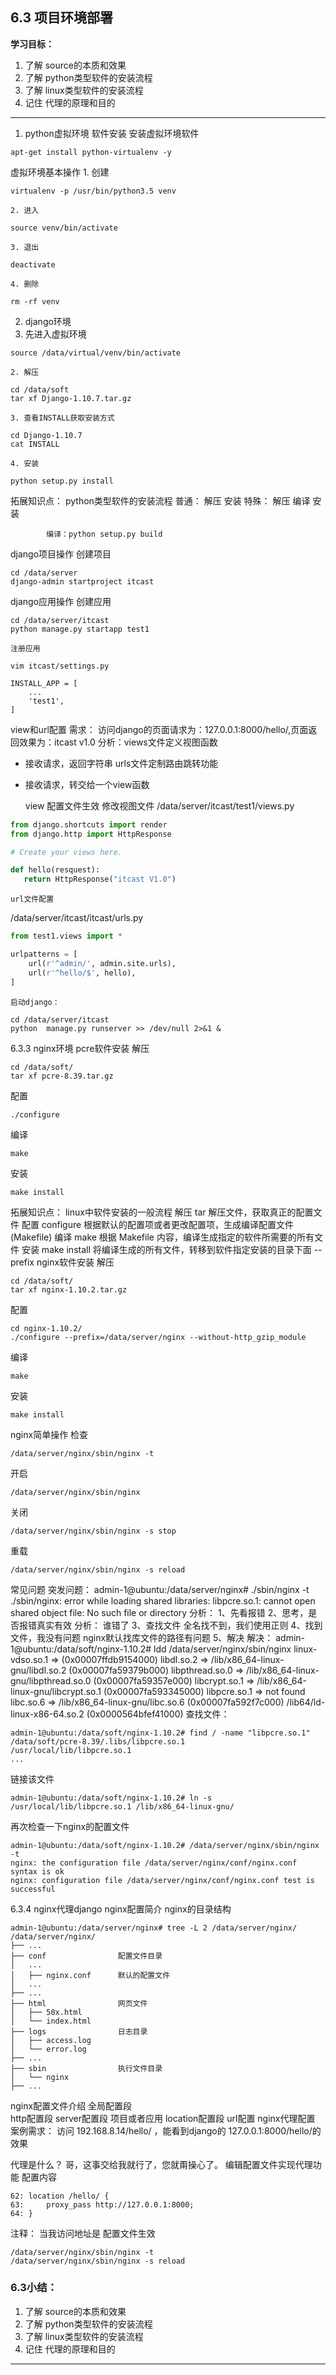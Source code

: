 ## 6.3 项目环境部署
**学习目标：**
1. 了解 source的本质和效果
2. 了解 python类型软件的安装流程
3. 了解 linux类型软件的安装流程
4. 记住 代理的原理和目的
_______________
1. python虚拟环境
软件安装
安装虚拟环境软件
```
apt-get install python-virtualenv -y
```
虚拟环境基本操作
	1. 创建
```
virtualenv -p /usr/bin/python3.5 venv
```
	2. 进入
```
source venv/bin/activate
```
	3. 退出
```
deactivate
```
	4. 删除
```  
rm -rf venv
```

2. django环境
  1. 先进入虚拟环境
```
source /data/virtual/venv/bin/activate
```

	2. 解压
```
cd /data/soft
tar xf Django-1.10.7.tar.gz
```
	3. 查看INSTALL获取安装方式
```
cd Django-1.10.7
cat INSTALL
```
	4. 安装
```
python setup.py install
```

拓展知识点：
	python类型软件的安装流程
		普通：
			解压   安装
		特殊：
			解压    编译 	安装

			编译：python setup.py build

 django项目操作
	创建项目
```
cd /data/server
django-admin startproject itcast
```
django应用操作
	创建应用
```
cd /data/server/itcast
python manage.py startapp test1
```
	注册应用
```
vim itcast/settings.py

INSTALL_APP = [
	...
	'test1',
]
```
view和url配置
需求：
访问django的页面请求为：127.0.0.1:8000/hello/,页面返回效果为：itcast v1.0
分析：views文件定义视图函数
- 接收请求，返回字符串
urls文件定制路由跳转功能
- 接收请求，转交给一个view函数

	view 配置文件生效
修改视图文件 /data/server/itcast/test1/views.py
```py
from django.shortcuts import render
from django.http import HttpResponse

# Create your views here.

def hello(resquest):
   return HttpResponse("itcast V1.0")
```
	url文件配置

/data/server/itcast/itcast/urls.py
```py
from test1.views import *

urlpatterns = [
	url(r'^admin/', admin.site.urls),
	url(r'^hello/$', hello),
]
```
	启动django：
```
cd /data/server/itcast
python  manage.py runserver	>> /dev/null 2>&1 &
```

6.3.3 nginx环境
pcre软件安装
解压
```
cd /data/soft/
tar xf pcre-8.39.tar.gz
```
配置
```
./configure
```
编译
```
make
```
安装
```
make install
```
拓展知识点：
linux中软件安装的一般流程
	解压
		tar
			解压文件，获取真正的配置文件
	配置
		configure
			根据默认的配置项或者更改配置项，生成编译配置文件(Makefile)
	编译
		make
			根据 Makefile 内容，编译生成指定的软件所需要的所有文件
	安装
		make install
			将编译生成的所有文件，转移到软件指定安装的目录下面
											--prefix
 nginx软件安装
解压
```
cd /data/soft/
tar xf nginx-1.10.2.tar.gz
```
配置
```
cd nginx-1.10.2/
./configure --prefix=/data/server/nginx --without-http_gzip_module
```
编译
```
make
```
安装
```
make install
```
nginx简单操作
检查
```
/data/server/nginx/sbin/nginx -t
```
开启
```
/data/server/nginx/sbin/nginx
```
关闭
```
/data/server/nginx/sbin/nginx -s stop
```
重载
```
/data/server/nginx/sbin/nginx -s reload
```
常见问题
	突发问题：
admin-1@ubuntu:/data/server/nginx# ./sbin/nginx -t
./sbin/nginx: error while loading shared libraries: libpcre.so.1: cannot open shared object file: No such file or directory
		分析：
			1、先看报错
			2、思考，是否报错真实有效
				分析：	谁错了
			3、查找文件
				全名找不到，我们使用正则
			4、找到文件，我没有问题
				nginx默认找库文件的路径有问题
			5、解决
解决：
admin-1@ubuntu:/data/soft/nginx-1.10.2# ldd /data/server/nginx/sbin/nginx
	linux-vdso.so.1 =>  (0x00007ffdb9154000)
	libdl.so.2 => /lib/x86_64-linux-gnu/libdl.so.2 (0x00007fa59379b000)
	libpthread.so.0 => /lib/x86_64-linux-gnu/libpthread.so.0 (0x00007fa59357e000)
	libcrypt.so.1 => /lib/x86_64-linux-gnu/libcrypt.so.1 (0x00007fa593345000)
	libpcre.so.1 => not found
	libc.so.6 => /lib/x86_64-linux-gnu/libc.so.6 (0x00007fa592f7c000)
	/lib64/ld-linux-x86-64.so.2 (0x0000564bfef41000)
查找文件：
```
admin-1@ubuntu:/data/soft/nginx-1.10.2# find / -name "libpcre.so.1"
/data/soft/pcre-8.39/.libs/libpcre.so.1
/usr/local/lib/libpcre.so.1
...
```
链接该文件
```
admin-1@ubuntu:/data/soft/nginx-1.10.2# ln -s /usr/local/lib/libpcre.so.1 /lib/x86_64-linux-gnu/
```
再次检查一下nginx的配置文件
```
admin-1@ubuntu:/data/soft/nginx-1.10.2# /data/server/nginx/sbin/nginx -t
nginx: the configuration file /data/server/nginx/conf/nginx.conf syntax is ok
nginx: configuration file /data/server/nginx/conf/nginx.conf test is successful
```

6.3.4 nginx代理django
nginx配置简介
	nginx的目录结构
```
admin-1@ubuntu:/data/server/nginx# tree -L 2 /data/server/nginx/
/data/server/nginx/
├── ...
├── conf				配置文件目录
│   ...
│   ├── nginx.conf		默认的配置文件
│   ...
├── ...
├── html				网页文件
│   ├── 50x.html
│   └── index.html
├── logs				日志目录
│   ├── access.log
│   └── error.log
├── ...
├── sbin				执行文件目录
│   └── nginx
├── ...		
```
nginx配置文件介绍
	全局配置段 					
	http配置段
		server配置段			项目或者应用
			location配置段		url配置
nginx代理配置
案例需求：
	访问 192.168.8.14/hello/ ，能看到django的 127.0.0.1:8000/hello/的效果

代理是什么？
哥，这事交给我就行了，您就甭操心了。
编辑配置文件实现代理功能
	配置内容
```
62:	location /hello/ {
63:		proxy_pass http://127.0.0.1:8000;
64:	}
```
注释：
当我访问地址是
配置文件生效
```
/data/server/nginx/sbin/nginx -t
/data/server/nginx/sbin/nginx -s reload
```
### 6.3小结：
1. 了解 source的本质和效果
2. 了解 python类型软件的安装流程
3. 了解 linux类型软件的安装流程
4. 记住 代理的原理和目的
---------------

